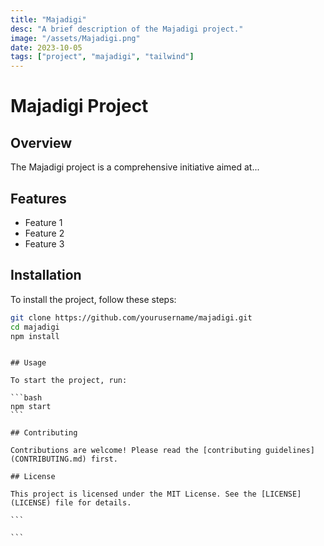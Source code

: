 ```yaml
---
title: "Majadigi"
desc: "A brief description of the Majadigi project."
image: "/assets/Majadigi.png"
date: 2023-10-05
tags: ["project", "majadigi", "tailwind"]
---
```


# Majadigi Project

## Overview

The Majadigi project is a comprehensive initiative aimed at...

## Features

- Feature 1
- Feature 2
- Feature 3

## Installation

To install the project, follow these steps:

```bash
git clone https://github.com/yourusername/majadigi.git
cd majadigi
npm install
```

````

## Usage

To start the project, run:

```bash
npm start
```

## Contributing

Contributions are welcome! Please read the [contributing guidelines](CONTRIBUTING.md) first.

## License

This project is licensed under the MIT License. See the [LICENSE](LICENSE) file for details.

```

```
````
